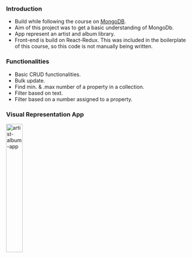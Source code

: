 ### Introduction
- Build while following the course on [MongoDB](https://www.udemy.com/the-complete-developers-guide-to-mongodb).
- Aim of this project was to get a basic understanding of MongoDb.
- App represent an artist and album library.
- Front-end is build on React-Redux. This was included in the boilerplate of this course, so this code is not manually being written.


### Functionalities
- Basic CRUD functionalities.
- Bulk update.
- Find min. & .max number of a property  in a collection.
- Filter based on text.
- Filter based on a number assigned to a property.

### Visual Representation App
<img align="center" src="./artist-album.gif" width="30%" alt="artist-album-app"/>
